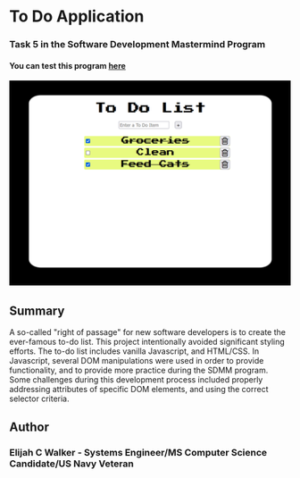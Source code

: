 # To Do Application

### Task 5 in the Software Development Mastermind Program

#### You can test this program [here](https://elijahcw-git.github.io/To-Do-App/)

![To Do Sample](images/toDoTN.png)

## Summary

A so-called "right of passage" for new software developers is to create the ever-famous to-do list. This project intentionally avoided significant styling efforts. The to-do list includes vanilla Javascript, and HTML/CSS. In Javascript, several DOM manipulations were used in order to provide functionality, and to provide more practice during the SDMM program. Some challenges during this development process included properly addressing attributes of specific DOM elements, and using the correct selector criteria. 

## Author

### Elijah C Walker - Systems Engineer/MS Computer Science Candidate/US Navy Veteran